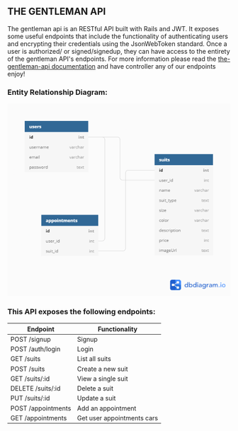 ## THE GENTLEMAN API
The gentleman api is an RESTful API built with Rails and JWT. It exposes some useful endpoints that include the functionality of authenticating users and encrypting their credentials using the JsonWebToken standard. Once a user is authorized/ or signed/signedup, they can have access to the entirety of the gentleman API's endpoints. For more information please read the [the-gentleman-api documentation](https://) and have controller any of our endpoints enjoy!

### Entity Relationship Diagram:
![erd](/assets/entity_relationship_diagram.png)

### This API exposes the following endpoints:

| Endpoint                | Functionality                |
|-------------------------|------------------------------|
| POST /signup            | Signup                       |
| POST /auth/login        | Login                        |
| GET /suits              | List all suits               |
| POST /suits             | Create a new suit            |
| GET /suits/:id          | View a single suit           |
| DELETE /suits/:id       | Delete a suit                |
| PUT /suits/:id          | Update a suit                |
| POST /appointments      | Add an appointment           |
| GET /appointments       | Get user appointments cars   |
